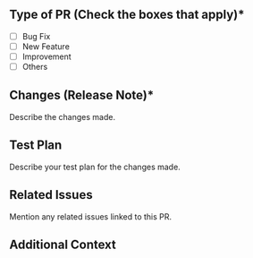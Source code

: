 ## Type of PR (Check the boxes that apply)*

- [ ] Bug Fix
- [ ] New Feature
- [ ] Improvement
- [ ] Others

## Changes (Release Note)*

Describe the changes made.  

## Test Plan

Describe your test plan for the changes made.  

## Related Issues

Mention any related issues linked to this PR.  


## Additional Context

